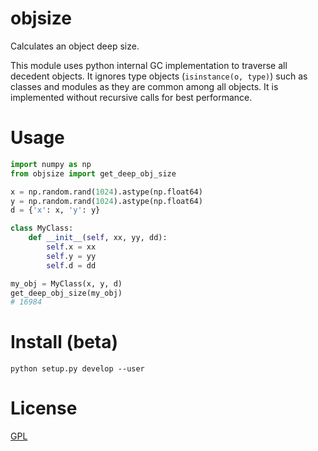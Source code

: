 # objsize

Calculates an object deep size.

This module uses python internal GC implementation
to traverse all decedent objects.
It ignores type objects (`isinstance(o, type)`)
such as classes and modules as they are common among all objects.
It is implemented without recursive calls
for best performance.


# Usage
```python
import numpy as np
from objsize import get_deep_obj_size

x = np.random.rand(1024).astype(np.float64)
y = np.random.rand(1024).astype(np.float64)
d = {'x': x, 'y': y}

class MyClass:
    def __init__(self, xx, yy, dd):
        self.x = xx
        self.y = yy
        self.d = dd

my_obj = MyClass(x, y, d)
get_deep_obj_size(my_obj)
# 16984
```


# Install (beta)
`python setup.py develop --user`


# License
[GPL](LICENSE)
